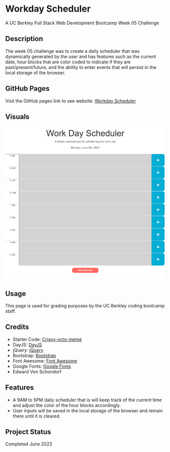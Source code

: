 # Workday Scheduler
A UC Berkley Full Stack Web Development Bootcamp Week 05 Challenge

## Description

The week 05 challenge was to create a daily scheduler that was dynamically generated by the user and has features such as the current date, hour blocks that are color coded to indicate if they are past/present/future, and the ability to enter events that will persist in the local storage of the browser.

## GitHub Pages

Visit the GitHub pages link to see website: [Workday Scheduler](https://torvec.github.io/challenge_5_Workday_Scheduler/)

## Visuals

![Workday Scheduler](./assets/img/site_screen_shot.png)

## Usage

This page is used for grading purposes by the UC Berkley coding bootcamp staff.

## Credits

- Starter Code: [Crispy-octo-meme](https://github.com/coding-boot-camp/crispy-octo-meme)
- DayJS: [DayJS](https://day.js.org/)
- jQuery: [jQuery](https://jquery.com/)
- Bootstrap: [Bootstrap](https://getbootstrap.com/)
- Font Awesome: [Font Awesome](https://fontawesome.com/)
- Google Fonts: [Google Fonts](https://fonts.google.com/)
- Edward Von Schondorf

## Features

- A 9AM to 5PM daily scheduler that is will keep track of the current time and adjust the color of the hour blocks accordingly.
- User inputs will be saved in the local storage of the browser and remain there until it is cleared.

## Project Status

Completed June 2023